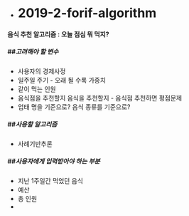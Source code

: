 - # 2019-2-forif-algorithm

#### 음식 추천 알고리즘 : 오늘 점심 뭐 먹지?



##### \##고려해야 할 변수

- 사용자의 경제사정
- 일주일 주기 - 오래 될 수록 가중치
- 같이 먹는 인원
- 음식점을 추천할지 음식을 추천할지 - 음식점 추천하면 평점문제
- 업태 명을 기준으로? 음식 종류를 기준으로?



##### \##사용할 알고리즘

- 사례기반추론 



##### \##사용자에게 입력받아야 하는 부분

- 지난 1주일간 먹었던 음식
- 예산
- 총 인원
- 